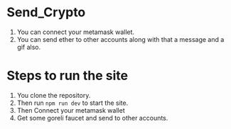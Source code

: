 # Send_Crypto

1. You can connect your metamask wallet.
2. You can send ether to other accounts along with that a message and a gif also.

# Steps to run the site

1. You clone the repository.
2. Then run `npm run dev` to start the site.
3. Then Connect your metamask wallet
4. Get some goreli faucet and send to other accounts.
